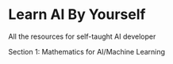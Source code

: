 # Learn AI By Yourself 
All the resources for self-taught AI developer


Section 1: Mathematics for AI/Machine Learning
